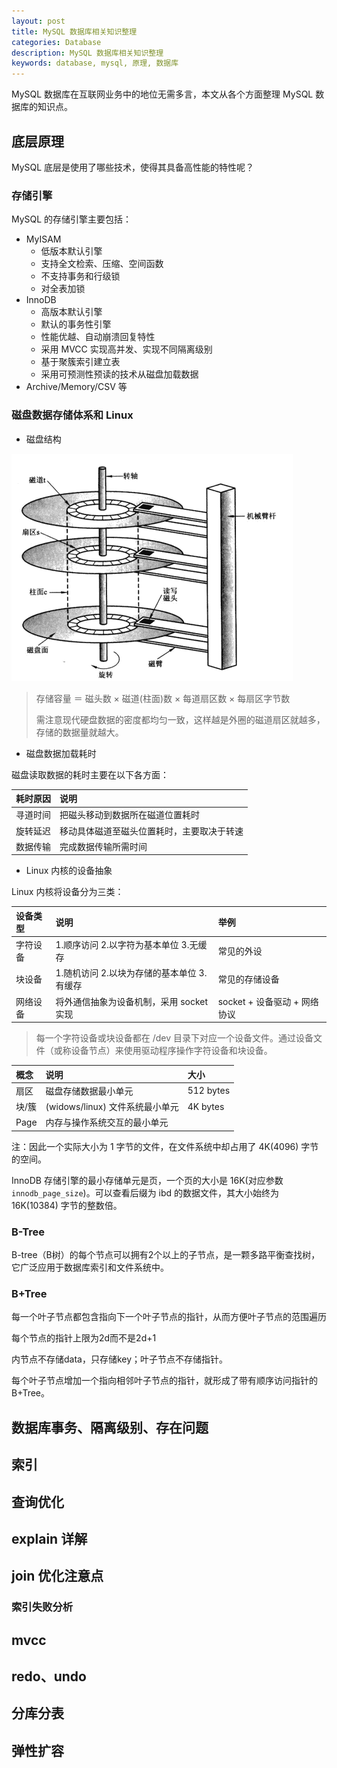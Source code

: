 ```yaml
---
layout: post
title: MySQL 数据库相关知识整理
categories: Database
description: MySQL 数据库相关知识整理
keywords: database, mysql, 原理, 数据库
---
```


MySQL 数据库在互联网业务中的地位无需多言，本文从各个方面整理 MySQL 数据库的知识点。

## 底层原理

MySQL 底层是使用了哪些技术，使得其具备高性能的特性呢？

### 存储引擎

MySQL 的存储引擎主要包括：

- MyISAM
  - 低版本默认引擎
  - 支持全文检索、压缩、空间函数
  - 不支持事务和行级锁
  - 对全表加锁
- InnoDB
  - 高版本默认引擎
  - 默认的事务性引擎
  - 性能优越、自动崩溃回复特性
  - 采用 MVCC 实现高并发、实现不同隔离级别
  - 基于聚簇索引建立表
  - 采用可预测性预读的技术从磁盘加载数据
- Archive/Memory/CSV 等

### 磁盘数据存储体系和 Linux

- 磁盘结构

![image](/images/posts/disk_region.png)

> 存储容量 ＝ 磁头数 × 磁道(柱面)数 × 每道扇区数 × 每扇区字节数
>
> 需注意现代硬盘数据的密度都均匀一致，这样越是外圈的磁道扇区就越多，存储的数据量就越大。

- 磁盘数据加载耗时

磁盘读取数据的耗时主要在以下各方面：

|耗时原因|说明|
|:---|:---|
|寻道时间|把磁头移动到数据所在磁道位置耗时|
|旋转延迟|移动具体磁道至磁头位置耗时，主要取决于转速|
|数据传输|完成数据传输所需时间|

- Linux 内核的设备抽象

Linux 内核将设备分为三类：

|设备类型|说明|举例|
|:---|:---|:---|
|字符设备|1.顺序访问 2.以字符为基本单位 3.无缓存|常见的外设|
|块设备|1.随机访问 2.以块为存储的基本单位 3.有缓存|常见的存储设备|
|网络设备|将外通信抽象为设备机制，采用 socket 实现| socket + 设备驱动 + 网络协议|

> 每一个字符设备或块设备都在 /dev 目录下对应一个设备文件。通过设备文件（或称设备节点）来使用驱动程序操作字符设备和块设备。

|概念|说明|大小|
|:---|:---|:---|
|扇区|磁盘存储数据最小单元|512 bytes|
|块/簇|(widows/linux) 文件系统最小单元|4K bytes|
|Page|内存与操作系统交互的最小单元||

注：因此一个实际大小为 1 字节的文件，在文件系统中却占用了 4K(4096) 字节的空间。

InnoDB 存储引擎的最小存储单元是页，一个页的大小是 16K(对应参数 `innodb_page_size`)。可以查看后缀为 ibd 的数据文件，其大小始终为 16K(10384) 字节的整数倍。

### B-Tree

B-tree（B树）的每个节点可以拥有2个以上的子节点，是一颗多路平衡查找树，它广泛应用于数据库索引和文件系统中。

### B+Tree

每一个叶子节点都包含指向下一个叶子节点的指针，从而方便叶子节点的范围遍历

每个节点的指针上限为2d而不是2d+1

内节点不存储data，只存储key；叶子节点不存储指针。

每个叶子节点增加一个指向相邻叶子节点的指针，就形成了带有顺序访问指针的B+Tree。

## 数据库事务、隔离级别、存在问题
## 索引
## 查询优化
## explain 详解
## join 优化注意点
### 索引失败分析
## mvcc
## redo、undo
## 分库分表
## 弹性扩容
